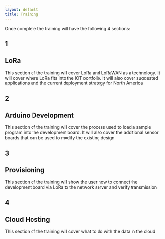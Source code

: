 ```yaml
---
layout: default
title: Training
---
```


<div class="container">
  <div class="row">
    <div class="col-xs-12">
      <p>Once complete the training will have the following 4 sections:</p>
    </div>
  </div>
</div>

<div class="training-page">

  <div class="training-1">
    <div class="container">
      <div class="row">
        <div class="col-xs-1 training-number-container">
          <h2 class="training-number">1</h2>
        </div>
        <div class="col-xs-11">
          <h2>LoRa</h2>
          <p>This section of the training will cover LoRa and LoRaWAN as a technology. It will cover where LoRa fits into the IOT portfolio. It will also cover suggested applications and the current deployment strategy for North America</p>
        </div>
      </div>
    </div>
  </div>

  <div class="training-2">
    <div class="container">
      <div class="row">
        <div class="col-xs-1 training-number-container">
          <h2 class="training-number">2</h2>
        </div>
        <div class="col-xs-11">
          <h2>Arduino Development</h2>
          <p>This section of the training will cover the process used to load a sample program into the development board. It will also cover the additional sensor boards that can be used to modify the existing design</p>
        </div>
      </div>
    </div>
  </div>

  <div class="training-3">
    <div class="container">
      <div class="row">
        <div class="col-xs-1 training-number-container">
          <h2 class="training-number">3</h2>
        </div>
        <div class="col-xs-11">
          <h2>Provisioning</h2>
          <p>This section of the training will show the user how to connect the development board via LoRa to the network server and verify transmission</p>
        </div>
      </div>
    </div>
  </div>

  <div class="training-4">
    <div class="container">
      <div class="row">
        <div class="col-xs-1 training-number-container">
          <h2 class="training-number">4</h2>
        </div>
        <div class="col-xs-11">
          <h2>Cloud Hosting</h2>
          <p>This section of the training will cover what to do with the data in the cloud</p>
        </div>
      </div>
    </div>
  </div>

</div>
